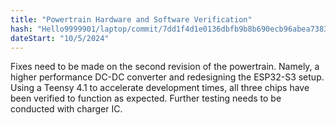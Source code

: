 ```yaml
---
title: "Powertrain Hardware and Software Verification"
hash: "Hello9999901/laptop/commit/7dd1f4d1e0136dbfb9b8b690ecb96abea7383cab"
dateStart: "10/5/2024"
---
```


Fixes need to be made on the second revision of the powertrain. Namely, a higher performance DC-DC converter and redesigning the ESP32-S3 setup.
Using a Teensy 4.1 to accelerate development times, all three chips have been verified to function as expected. Further testing needs to be conducted with charger IC.

